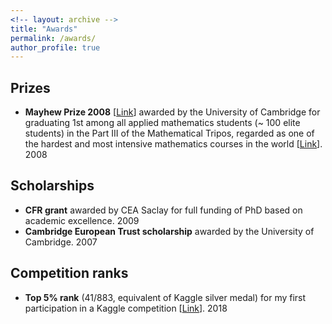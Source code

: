 ```yaml
---
<!-- layout: archive -->
title: "Awards"
permalink: /awards/
author_profile: true
---
```


## Prizes

* **Mayhew Prize 2008** [[Link](https://en.wikipedia.org/wiki/Mayhew_Prize)] awarded by the University of Cambridge for graduating 1st among all applied mathematics students (~ 100 elite students) in the Part III of the Mathematical Tripos, regarded as one of the hardest and most intensive mathematics courses in the world [[Link](https://en.wikipedia.org/wiki/Part_III_of_the_Mathematical_Tripos)]. 2008

## Scholarships

* **CFR grant** awarded by CEA Saclay for full funding of PhD based on academic excellence. 2009
* **Cambridge European Trust scholarship** awarded by the University of Cambridge. 2007


## Competition ranks

* **Top 5% rank** (41/883, equivalent of Kaggle silver medal) for my first participation in a Kaggle competition [[Link](https://github.com/alabatie/Nomad)]. 2018
